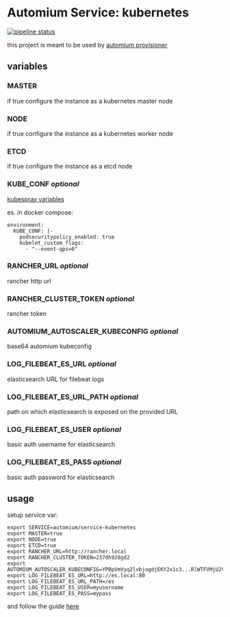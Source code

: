Automium Service: kubernetes 
======================================

[![pipeline status](https://gitlab.com/automium/service-kubernetes/badges/master/pipeline.svg)](https://gitlab.com/automium/service-kubernetes/commits/master)

this project is meant to be used by [automium provisioner](https://github.com/automium/provisioner)

## variables

### MASTER

if true configure the instance as a kubernetes master node

### NODE

if true configure the instance as a kubernetes worker node

### ETCD

if true configure the instance as a etcd node

### KUBE_CONF _optional_

[kubespray variables](https://github.com/kubernetes-sigs/kubespray/blob/master/docs/vars.md)

es. in docker compose:
```
environment:
  KUBE_CONF: |-
    podsecuritypolicy_enabled: true
    kubelet_custom_flags:
      - "--event-qps=0"
```

### RANCHER_URL _optional_

rancher http url

### RANCHER_CLUSTER_TOKEN _optional_

rancher token

### AUTOMIUM_AUTOSCALER_KUBECONFIG _optional_

base64 automium kubeconfig

### LOG_FILEBEAT_ES_URL _optional_ 

elasticsearch URL for filebeat logs

### LOG_FILEBEAT_ES_URL_PATH _optional_

path on which elasticsearch is exposed on the provided URL

### LOG_FILEBEAT_ES_USER _optional_

basic auth username for elasticsearch 

### LOG_FILEBEAT_ES_PASS _optional_ 

basic auth password for elasticsearch 

## usage

setup service var:
```
export SERVICE=automium/service-kubernetes
export MASTER=true
export NODE=true
export ETCD=true
export RANCHER_URL=http://rancher.local
export RANCHER_CLUSTER_TOKEN=237dh928gd2
export AUTOMIUM_AUTOSCALER_KUBECONFIG=YPBpVmVyq2lvbjogdjEKY2x1c3...RlWTFVMjU2Vkc1Q2RYTjZVMGhpYm1wUfo=
export LOG_FILEBEAT_ES_URL=http://es.local:80
export LOG_FILEBEAT_ES_URL_PATH=/es
export LOG_FILEBEAT_ES_USER=myusername
export LOG_FILEBEAT_ES_PASS=mypass
```

and follow the guide [here](https://github.com/automium/provisioner/blob/master/README.md#guide)
